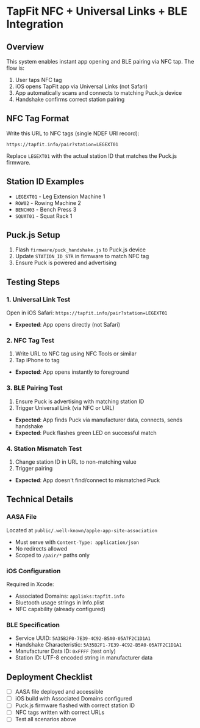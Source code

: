 # TapFit NFC + Universal Links + BLE Integration

## Overview
This system enables instant app opening and BLE pairing via NFC tap. The flow is:
1. User taps NFC tag
2. iOS opens TapFit app via Universal Links (not Safari)  
3. App automatically scans and connects to matching Puck.js device
4. Handshake confirms correct station pairing

## NFC Tag Format
Write this URL to NFC tags (single NDEF URI record):
```
https://tapfit.info/pair?station=LEGEXT01
```

Replace `LEGEXT01` with the actual station ID that matches the Puck.js firmware.

## Station ID Examples
- `LEGEXT01` - Leg Extension Machine 1
- `ROW02` - Rowing Machine 2  
- `BENCH03` - Bench Press 3
- `SQUAT01` - Squat Rack 1

## Puck.js Setup
1. Flash `firmware/puck_handshake.js` to Puck.js device
2. Update `STATION_ID_STR` in firmware to match NFC tag
3. Ensure Puck is powered and advertising

## Testing Steps

### 1. Universal Link Test
Open in iOS Safari: `https://tapfit.info/pair?station=LEGEXT01`
- **Expected**: App opens directly (not Safari)

### 2. NFC Tag Test  
1. Write URL to NFC tag using NFC Tools or similar
2. Tap iPhone to tag
- **Expected**: App opens instantly to foreground

### 3. BLE Pairing Test
1. Ensure Puck is advertising with matching station ID
2. Trigger Universal Link (via NFC or URL)
- **Expected**: App finds Puck via manufacturer data, connects, sends handshake
- **Expected**: Puck flashes green LED on successful match

### 4. Station Mismatch Test
1. Change station ID in URL to non-matching value
2. Trigger pairing
- **Expected**: App doesn't find/connect to mismatched Puck

## Technical Details

### AASA File
Located at `public/.well-known/apple-app-site-association`
- Must serve with `Content-Type: application/json`
- No redirects allowed
- Scoped to `/pair/*` paths only

### iOS Configuration
Required in Xcode:
- Associated Domains: `applinks:tapfit.info`
- Bluetooth usage strings in Info.plist
- NFC capability (already configured)

### BLE Specification
- Service UUID: `5A35B2F0-7E39-4C92-B5A0-05A7F2C1D1A1`
- Handshake Characteristic: `5A35B2F1-7E39-4C92-B5A0-05A7F2C1D1A1`
- Manufacturer Data ID: `0xFFFF` (test only)
- Station ID: UTF-8 encoded string in manufacturer data

## Deployment Checklist
- [ ] AASA file deployed and accessible
- [ ] iOS build with Associated Domains configured  
- [ ] Puck.js firmware flashed with correct station ID
- [ ] NFC tags written with correct URLs
- [ ] Test all scenarios above